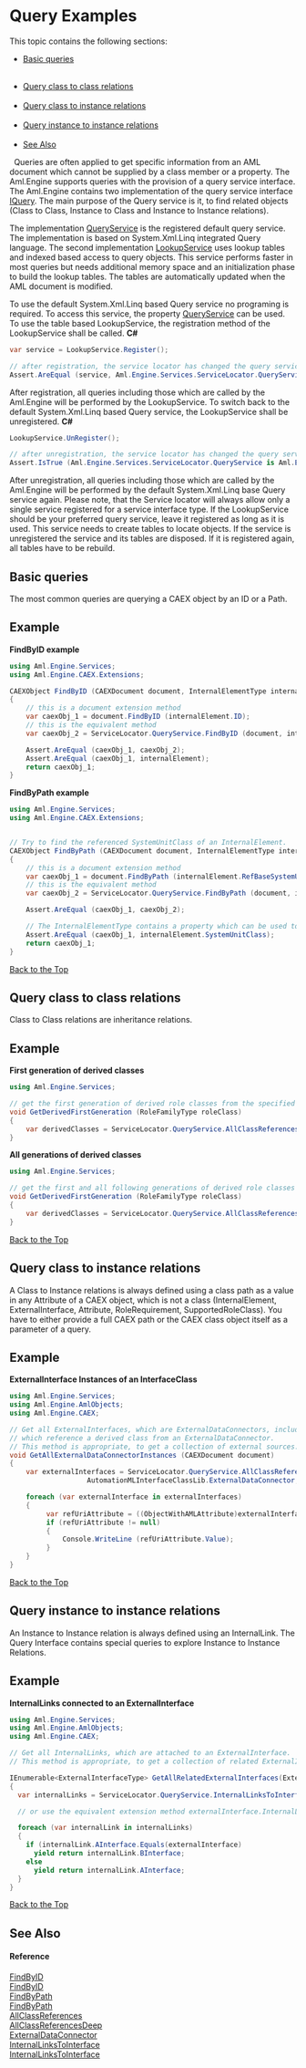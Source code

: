 # Query Examples
This topic contains the following sections:
&nbsp;<ul><li><a href="#basic-queries">Basic queries</a></li>&nbsp;
<li><a href="#query-class-to-class-relations">Query class to class relations</a></li>&nbsp;
<li><a href="#query-class-to-instance-relations">Query class to instance relations</a></li>&nbsp;
<li><a href="#query-instance-to-instance-relations">Query instance to instance relations</a></li>&nbsp;
<li><a href="#see-also">See Also</a></li></ul>&nbsp;
Queries are often applied to get specific information from an AML document which cannot be supplied by a class member or a property. The Aml.Engine supports queries with the provision of a query service interface. The Aml.Engine contains two implementation of the query service interface <a href="T_Aml_Engine_Services_Interfaces_IQuery">IQuery</a>. The main purpose of the Query service is it, to find related objects (Class to Class, Instance to Class and Instance to Instance relations).


The implementation <a href="T_Aml_Engine_Services_QueryService">QueryService</a> is the registered default query service. The implementation is based on System.Xml.Linq integrated Query language. The second implementation <a href="T_Aml_Engine_Services_LookupService">LookupService</a> uses lookup tables and indexed based access to query objects. This service performs faster in most queries but needs additional memory space and an initialization phase to build the lookup tables. The tables are automatically updated when the AML document is modified.


To use the default System.Xml.Linq based Query service no programing is required. To access this service, the property <a href="P_Aml_Engine_Services_ServiceLocator_QueryService">QueryService</a> can be used. To use the table based LookupService, the registration method of the LookupService shall be called. 
**C#**<br />
``` C#
var service = LookupService.Register();

// after registration, the service locator has changed the query service property
Assert.AreEqual (service, Aml.Engine.Services.ServiceLocator.QueryService);
```
 After registration, all queries including those which are called by the Aml.Engine will be performed by the LookupService. To switch back to the default System.Xml.Linq based Query service, the LookupService shall be unregistered. 
**C#**<br />
``` C#
LookupService.UnRegister();

// after unregistration, the service locator has changed the query service property again
Assert.IsTrue (Aml.Engine.Services.ServiceLocator.QueryService is Aml.Engine.Services.QueryService);
```
 After unregistration, all queries including those which are called by the Aml.Engine will be performed by the default System.Xml.Linq base Query service again. Please note, that the Service locator will always allow only a single service registered for a service interface type. If the LookupService should be your preferred query service, leave it registered as long as it is used. This service needs to create tables to locate objects. If the service is unregistered the service and its tables are disposed. If it is registered again, all tables have to be rebuild.



## Basic queries

The most common queries are querying a CAEX object by an ID or a Path.



## Example

**FindByID example**<br />
``` C#
using Aml.Engine.Services;
using Aml.Engine.CAEX.Extensions;

CAEXObject FindByID (CAEXDocument document, InternalElementType internalElement)
{
    // this is a document extension method
    var caexObj_1 = document.FindByID (internalElement.ID);
    // this is the equivalent method
    var caexObj_2 = ServiceLocator.QueryService.FindByID (document, internalElement.ID);

    Assert.AreEqual (caexObj_1, caexObj_2);
    Assert.AreEqual (caexObj_1, internalElement);
    return caexObj_1;
}
```

**FindByPath example**<br />
``` C#
using Aml.Engine.Services;
using Aml.Engine.CAEX.Extensions;


// Try to find the referenced SystemUnitClass of an InternalElement.             
CAEXObject FindByPath (CAEXDocument document, InternalElementType internalElement)
{
    // this is a document extension method
    var caexObj_1 = document.FindByPath (internalElement.RefBaseSystemUnitPath);
    // this is the equivalent method
    var caexObj_2 = ServiceLocator.QueryService.FindByPath (document, internalElement.RefBaseSystemUnitPath);

    Assert.AreEqual (caexObj_1, caexObj_2);

    // The InternalElementType contains a property which can be used to get and set the SystemUnitClass
    Assert.AreEqual (caexObj_1, internalElement.SystemUnitClass);
    return caexObj_1;
}
```

<a href="#query-examples">Back to the Top</a>



## Query class to class relations

Class to Class relations are inheritance relations.



## Example

**First generation of derived classes**<br />
``` C#
using Aml.Engine.Services;

// get the first generation of derived role classes from the specified role class
void GetDerivedFirstGeneration (RoleFamilyType roleClass)
{
    var derivedClasses = ServiceLocator.QueryService.AllClassReferences (roleClass);
}
```

**All generations of derived classes**<br />
``` C#
using Aml.Engine.Services;

// get the first and all following generations of derived role classes from the specified role class
void GetDerivedFirstGeneration (RoleFamilyType roleClass)
{
    var derivedClasses = ServiceLocator.QueryService.AllClassReferencesDeep (roleClass);
}
```

<a href="#query-examples">Back to the Top</a>



## Query class to instance relations

A Class to Instance relations is always defined using a class path as a value in any Attribute of a CAEX object, which is not a class (InternalElement, ExternalInterface, Attribute, RoleRequirement, SupportedRoleClass). You have to either provide a full CAEX path or the CAEX class object itself as a parameter of a query.



## Example

**ExternalInterface Instances of an InterfaceClass**<br />
``` C#
using Aml.Engine.Services;
using Aml.Engine.AmlObjects;
using Aml.Engine.CAEX;

// Get all ExternalInterfaces, which are ExternalDataConnectors, including those ExternalInterfaces,
// which reference a derived class from an ExternalDataConnector.
// This method is appropriate, to get a collection of external sources.
void GetAllExternalDataConnectorInstances (CAEXDocument document)
{                  
    var externalInterfaces = ServiceLocator.QueryService.AllClassReferencesDeep(document, 
                   AutomationMLInterfaceClassLib.ExternalDataConnector, CAEX_CLASSModel_TagNames.EXTERNAL_INTERFACE);

    foreach (var externalInterface in externalInterfaces)
    {
         var refUriAttribute = ((ObjectWithAMLAttribute)externalInterface).RefURIAttribute;
         if (refUriAttribute != null)
         {
             Console.WriteLine (refUriAttribute.Value);
         }
    }
}
```

<a href="#query-examples">Back to the Top</a>



## Query instance to instance relations

An Instance to Instance relation is always defined using an InternalLink. The Query Interface contains special queries to explore Instance to Instance Relations.



## Example

**InternalLinks connected to an ExternalInterface**<br />
``` C#
using Aml.Engine.Services;
using Aml.Engine.AmlObjects;
using Aml.Engine.CAEX;

// Get all InternalLinks, which are attached to an ExternalInterface. 
// This method is appropriate, to get a collection of related ExternalInterfaces.

IEnumerable<ExternalInterfaceType> GetAllRelatedExternalInterfaces(ExternalInterfaceType externalInterface)
{
  var internalLinks = ServiceLocator.QueryService.InternalLinksToInterface(externalInterface);

  // or use the equivalent extension method externalInterface.InternalLinksToInterface();

  foreach (var internalLink in internalLinks)
  {
    if (internalLink.AInterface.Equals(externalInterface)
      yield return internalLink.BInterface;
    else
      yield return internalLink.AInterface;
  }
}
```

<a href="#query-examples">Back to the Top</a>



## See Also


#### Reference
<a href="M_Aml_Engine_Services_Interfaces_IQuery_FindByID">FindByID</a><br /><a href="M_Aml_Engine_CAEX_Extensions_CAEXDocumentExtensions_FindByID">FindByID</a><br /><a href="M_Aml_Engine_CAEX_Extensions_CAEXDocumentExtensions_FindByPath">FindByPath</a><br /><a href="M_Aml_Engine_Services_Interfaces_IQuery_FindByPath">FindByPath</a><br /><a href="Overload_Aml_Engine_Services_Interfaces_IQuery_AllClassReferences">AllClassReferences</a><br /><a href="Overload_Aml_Engine_Services_Interfaces_IQuery_AllClassReferencesDeep">AllClassReferencesDeep</a><br /><a href="F_Aml_Engine_AmlObjects_AutomationMLInterfaceClassLib_ExternalDataConnector">ExternalDataConnector</a><br /><a href="M_Aml_Engine_Services_QueryResult_InternalLinksToInterface">InternalLinksToInterface</a><br /><a href="M_Aml_Engine_Services_Interfaces_IQuery_InternalLinksToInterface">InternalLinksToInterface</a><br />